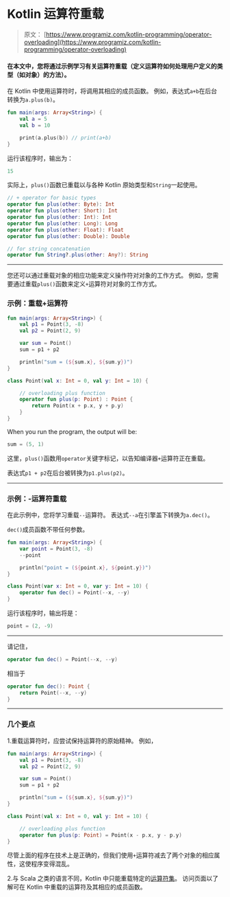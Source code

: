 # Kotlin 运算符重载

> 原文： [https://www.programiz.com/kotlin-programming/operator-overloading](https://www.programiz.com/kotlin-programming/operator-overloading)

#### 在本文中，您将通过示例学习有关运算符重载（定义运算符如何处理用户定义的类型（如对象）的方法）。

在 Kotlin 中使用运算符时，将调用其相应的成员函数。 例如，表达式`a+b`在后台转换为`a.plus(b)`。

```kt
fun main(args: Array<String>) {
    val a = 5
    val b = 10

    print(a.plus(b)) // print(a+b)
}
```

运行该程序时，输出为：

```kt
15
```

实际上，`plus()`函数已重载以与各种 Kotlin 原始类型和`String`一起使用。

```kt
// + operator for basic types
operator fun plus(other: Byte): Int
operator fun plus(other: Short): Int
operator fun plus(other: Int): Int
operator fun plus(other: Long): Long
operator fun plus(other: Float): Float
operator fun plus(other: Double): Double

// for string concatenation
operator fun String?.plus(other: Any?): String

```

* * *

您还可以通过重载对象的相应功能来定义操作符对对象的工作方式。 例如，您需要通过重载`plus()`函数来定义`+`运算符对对象的工作方式。

### 示例：重载+运算符

```kt
fun main(args: Array<String>) {
    val p1 = Point(3, -8)
    val p2 = Point(2, 9)

    var sum = Point()
    sum = p1 + p2

    println("sum = (${sum.x}, ${sum.y})")
}

class Point(val x: Int = 0, val y: Int = 10) {

    // overloading plus function
    operator fun plus(p: Point) : Point {
        return Point(x + p.x, y + p.y)
    }
}
```

When you run the program, the output will be:

```kt
sum = (5, 1)
```

这里，`plus()`函数用`operator`关键字标记，以告知编译器`+`运算符正在重载。

表达式`p1 + p2`在后台被转换为`p1.plus(p2)`。

* * *

### 示例：-运算符重载

在此示例中，您将学习重载`--`运算符。 表达式`--a`在引擎盖下转换为`a.dec()`。

`dec()`成员函数不带任何参数。

```kt
fun main(args: Array<String>) {
    var point = Point(3, -8)
    --point

    println("point = (${point.x}, ${point.y})")
}

class Point(var x: Int = 0, var y: Int = 10) {
    operator fun dec() = Point(--x, --y)
}
```

运行该程序时，输出将是：

```kt
point = (2, -9)

```

* * *

请记住，

```kt
operator fun dec() = Point(--x, --y)
```

相当于

```kt
operator fun dec(): Point {
    return Point(--x, --y)
}
```

* * *

### 几个要点

1.重载运算符时，应尝试保持运算符的原始精神。 例如，

```kt
fun main(args: Array<String>) {
    val p1 = Point(3, -8)
    val p2 = Point(2, 9)

    var sum = Point()
    sum = p1 + p2

    println("sum = (${sum.x}, ${sum.y})")
}

class Point(val x: Int = 0, val y: Int = 10) {

    // overloading plus function
    operator fun plus(p: Point) = Point(x - p.x, y - p.y)
}
```

尽管上面的程序在技术上是正确的，但我们使用`+`运算符减去了两个对象的相应属性，这使程序变得混乱。

2.与 Scala 之类的语言不同，Kotlin 中只能重载特定的[运算符集](https://kotlinlang.org/docs/reference/operator-overloading.html)。 访问页面以了解可在 Kotlin 中重载的运算符及其相应的成员函数。